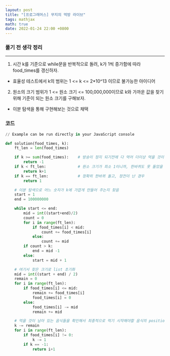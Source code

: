 ```yaml
---
layout: post
title: "[프로그래머스] 무지의 먹방 라이브"
tags: mathjax
math: true
date: 2022-01-24 22:00 +0800
---
```


### 풀기 전 생각 정리

---

1) 시간 k를 기준으로 while문을 반복적으로 돌려, k가 1씩 증가함에 따라 food_times를 갱신하자.
- 효율성 테스트에서 k의 범위는 1 <= k <= 2*10^13 이므로 불가능한 아이디어


2) 원소의 크기 범위가 1 <= 원소 크기 <= 100,000,000이므로 k와 가까운 값을 찾기 위해 기준이 되는 원소 크기를 구해보자. 
- 이분 탐색을 통해 구현해보는 것으로 채택

### 코드

```python
// Example can be run directly in your JavaScript console

def solution(food_times, k):
    ft_len = len(food_times)

    if k >= sum(food_times):    # 방송이 정지 되기전에 다 먹어 더이상 먹을 것이 없는 경우
        return -1
    if k < ft_len:              # 원소 크기가 최소 1이니까, 한바퀴도 못 돌았을 때 정전이 나는 경우
        return k+1
    if k == ft_len:             # 정확히 한바퀴 돌고, 정전이 난 경우
        return 1

    # 이분 탐색으로 어느 숫자가 k에 가깝게 만들어 주는지 찾음
    start = 1
    end = 100000000

    while start <= end:
        mid = int((start+end)/2)
        count = 0
        for i in range(ft_len):
            if food_times[i] < mid:
                count += food_times[i]
            else:
                count += mid
        if count > k:
            end = mid -1
        else:
            start = mid + 1

    # 여기서 찾은 크기로 list 초기화
    mid = int((start + end) / 2)
    remain = 0
    for i in range(ft_len):
        if food_times[i] <= mid:
            remain += food_times[i]
            food_times[i] = 0
        else:
            food_times[i] -= mid
            remain += mid

    # 먹을 것이 남아 있는 음식들을 확인해서 최종적으로 먹기 시작해야할 음식의 position을 찾음
    k -= remain
    for i in range(ft_len):
        if food_times[i] != 0:
            k -= 1
        if k == -1:
            return i+1
```